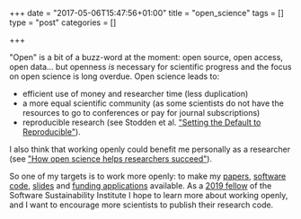 +++
date = "2017-05-06T15:47:56+01:00"
title = "open_science"
tags = []
type = "post"
categories = []

+++

"Open" is a bit of a buzz-word at the moment: open source, open access, open data... but openness *is* necessary for scientific progress and the focus on open science is long overdue. Open science leads to:

- efficient use of money and researcher time (less duplication)
- a more equal scientific community (as some scientists do not have the resources to go to conferences or pay for journal subscriptions) 
- reproducible research (see Stodden et al. ["Setting the Default to Reproducible"](http://stodden.net/icerm_report.pdf)). 

I also think that working openly could benefit me personally as a researcher (see ["How open science helps researchers succeed"](https://dx.doi.org/10.7554%2FeLife.16800)).

So one of my targets is to work more openly: to make my [papers](https://lucydot.github.io/publications), [software code](https://github.com/lucydot/), [slides](https://lucydot.github.io/slides) and [funding applications](https://lucydot.github.io/applications) available. As a [2019 fellow](https://software.ac.uk/about/fellows/lucy-whalley) of the Software Sustainability Institute I hope to learn more about working openly, and I want to encourage more scientists to publish their research code.



